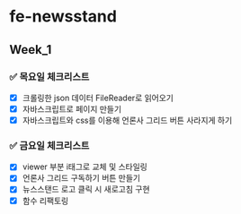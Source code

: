 # fe-newsstand

## Week_1

### ✅ 목요일 체크리스트

- [x] 크롤링한 json 데이터 FileReader로 읽어오기
- [x] 자바스크립트로 페이지 만들기
- [x] 자바스크립트와 css를 이용해 언론사 그리드 버튼 사라지게 하기

### ✅ 금요일 체크리스트

- [x] viewer 부분 i태그로 교체 및 스타일링
- [x] 언론사 그리드 구독하기 버튼 만들기
- [x] 뉴스스탠드 로고 클릭 시 새로고침 구현
- [x] 함수 리팩토링
